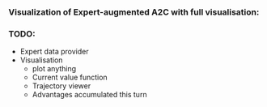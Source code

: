 ### Visualization of Expert-augmented A2C with full visualisation:


### TODO:
- Expert data provider
- Visualisation
    * plot anything
    * Current value function
    * Trajectory viewer
    * Advantages accumulated this turn

